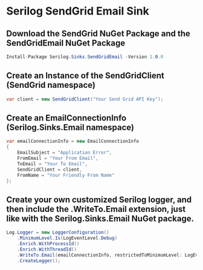 # Serilog SendGrid Email Sink

## Download the SendGrid NuGet Package and the SendGridEmail NuGet Package
```csharp
Install-Package Serilog.Sinks.SendGridEmail -Version 1.0.0 
```

## Create an Instance of the SendGridClient (SendGrid namespace)
```csharp
var client = new SendGridClient("Your Send Grid API Key");
```

## Create an EmailConnectionInfo (Serilog.Sinks.Email namespace)
```csharp
var emailConnectionInfo = new EmailConnectionInfo
{
	EmailSubject = "Application Error",
	FromEmail = "Your From Email",
	ToEmail = "Your To Email",
	SendGridClient = client,
	FromName = "Your Friendly From Name"
};
```

## Create your own customized Serilog logger, and then include the .WriteTo.Email extension, just like with the Serilog.Sinks.Email NuGet package.
```csharp
Log.Logger = new LoggerConfiguration()
	.MinimumLevel.Is(LogEventLevel.Debug)
	.Enrich.WithProcessId()
	.Enrich.WithThreadId()
	.WriteTo.Email(emailConnectionInfo, restrictedToMinimumLevel: LogEventLevel.Error)
	.CreateLogger();
```